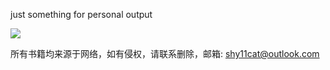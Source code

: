 
just something for personal output

![](https://github.com/Theshyboyer/Knowledge-base/blob/main/dog.PNG)


所有书籍均来源于网络，如有侵权，请联系删除，邮箱: shy11cat@outlook.com
